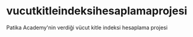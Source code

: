 # vucutkitleindeksihesaplamaprojesi
Patika Academy'nin verdiği vücut kitle indeksi hesaplama projesi
